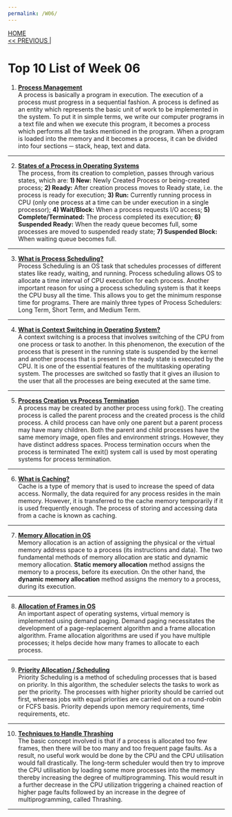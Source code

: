 ```yaml
---
permalink: /W06/
---
```

[HOME](../)<br>
[<< PREVIOUS |](../W05/)<br>

# Top 10 List of Week 06

1. **[Process Management](https://www.tutorialspoint.com/operating_system/os_processes.htm)** <br>
A process is basically a program in execution. The execution of a process must progress in a sequential fashion. A process is defined as an entity which represents the basic unit of work to be implemented in the system. To put it in simple terms, we write our computer programs in a text file and when we execute this program, it becomes a process which performs all the tasks mentioned in the program. When a program is loaded into the memory and it becomes a process, it can be divided into four sections ─ stack, heap, text and data. <br>
* * *

2. **[States of a Process in Operating Systems](https://www.javatpoint.com/os-process-states)** <br>
The process, from its creation to completion, passes through various states, which are: **1) New:** Newly Created Process or being-created process; **2) Ready:** After creation process moves to Ready state, i.e. the process is ready for execution; **3) Run:** Currently running process in CPU (only one process at a time can be under execution in a single processor); **4) Wait/Block:** When a process requests I/O access; **5) Complete/Terminated:** The process completed its execution; **6) Suspended Ready:** When the ready queue becomes full, some processes are moved to suspended ready state; **7) Suspended Block:** When waiting queue becomes full.<br>
* * *

3. **[What is Process Scheduling?](https://www.guru99.com/process-scheduling.html)** <br>
Process Scheduling is an OS task that schedules processes of different states like ready, waiting, and running. Process scheduling allows OS to allocate a time interval of CPU execution for each process. Another important reason for using a process scheduling system is that it keeps the CPU busy all the time. This allows you to get the minimum response time for programs. There are mainly three types of Process Schedulers: Long Term, Short Term, and Medium Term. <br>
* * *

4. **[What is Context Switching in Operating System?](https://afteracademy.com/blog/what-is-context-switching-in-operating-system)** <br>
A context switching is a process that involves switching of the CPU from one process or task to another. In this phenomenon, the execution of the process that is present in the running state is suspended by the kernel and another process that is present in the ready state is executed by the CPU. It is one of the essential features of the multitasking operating system. The processes are switched so fastly that it gives an illusion to the user that all the processes are being executed at the same time. <br>
* * *

5. **[Process Creation vs Process Termination](https://www.tutorialspoint.com/process-creation-vs-process-termination-in-operating-system)** <br>
A process may be created by another process using fork(). The creating process is called the parent process and the created process is the child process. A child process can have only one parent but a parent process may have many children. Both the parent and child processes have the same memory image, open files and environment strings. However, they have distinct address spaces. Process termination occurs when the process is terminated The exit() system call is used by most operating systems for process termination. <br>
* * *

6. **[What is Caching?](https://www.tutorialspoint.com/What-is-caching)** <br>
Cache is a type of memory that is used to increase the speed of data access. Normally, the data required for any process resides in the main memory. However, it is transferred to the cache memory temporarily if it is used frequently enough. The process of storing and accessing data from a cache is known as caching. <br>
* * *

7. **[Memory Allocation in OS](https://binaryterms.com/static-and-dynamic-memory-allocation.html)** <br>
Memory allocation is an action of assigning the physical or the virtual memory address space to a process (its instructions and data). The two fundamental methods of memory allocation are static and dynamic memory allocation. **Static memory allocation** method assigns the memory to a process, before its execution. On the other hand, the **dynamic memory allocation** method assigns the memory to a process, during its execution. <br>
* * *

8. **[Allocation of Frames in OS](https://www.geeksforgeeks.org/operating-system-allocation-frames/)** <br>
An important aspect of operating systems, virtual memory is implemented using demand paging. Demand paging necessitates the development of a page-replacement algorithm and a frame allocation algorithm. Frame allocation algorithms are used if you have multiple processes; it helps decide how many frames to allocate to each process. <br>
* * *

9. **[Priority Allocation / Scheduling](https://www.guru99.com/priority-scheduling-program.html)** <br>
Priority Scheduling is a method of scheduling processes that is based on priority. In this algorithm, the scheduler selects the tasks to work as per the priority. The processes with higher priority should be carried out first, whereas jobs with equal priorities are carried out on a round-robin or FCFS basis. Priority depends upon memory requirements, time requirements, etc. <br>
* * *

10. **[Techniques to Handle Thrashing](https://www.geeksforgeeks.org/techniques-to-handle-thrashing/)** <br>
The basic concept involved is that if a process is allocated too few frames, then there will be too many and too frequent page faults. As a result, no useful work would be done by the CPU and the CPU utilisation would fall drastically. The long-term scheduler would then try to improve the CPU utilisation by loading some more processes into the memory thereby increasing the degree of multiprogramming. This would result in a further decrease in the CPU utilization triggering a chained reaction of higher page faults followed by an increase in the degree of multiprogramming, called Thrashing. <br>
* * *
